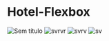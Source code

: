# Hotel-Flexbox
![Sem título](https://user-images.githubusercontent.com/50412001/190487414-92cb5f4c-7216-4259-a4fe-f95308f0a9f3.png)
![svrvr](https://user-images.githubusercontent.com/50412001/190487435-98703687-a677-4ae0-a219-c320310bb537.png)
![svrv](https://user-images.githubusercontent.com/50412001/190487456-fcdcd1d3-e4a7-4c3a-8968-ee435888b822.png)
![sv](https://user-images.githubusercontent.com/50412001/190487462-2b87d9c1-5809-48bd-8dd8-2ab9718886ee.png)
